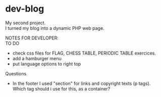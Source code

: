 # dev-blog
My second project. <br>
I turned my blog into a dynamic PHP web page.



NOTES FOR DEVELOPER: <br>
TO DO
- check css files for FLAG, CHESS TABLE, PERIODIC TABLE exercices. 
- add a hamburger menu
- put language options to right top
  

Questions
- In the footer I used "section" for links and copyright texts (p tags).
 Which tag should i use for this, as a container?
